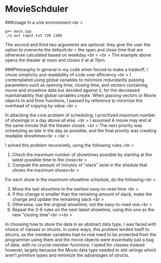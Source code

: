 # MovieSchduler

###Usage
In a unix environment:<br \> 

```
g++ main.cpp
./a.out input.txt 720 1380
```
The second and third two arguments are optional: they give the user the option to overwrite the default<br \> 
the open and close time that are otherwise calculated based on weekday.<br \> <br \> 
The example above opens the theater at noon and closes it at at 11pm.


###Philosophy
In general in my code when forced to make a tradeoff, I chose simplicity and readability of code over efficiency.<br \>
I contemplated using global variables to minimize redundantly passing parameters such as opening time, closing time, and vectors containing 
movie and showtime data but decided against it, for the decreased maintainability that global variables create. When passing vectors or Movie
objects to and from functions, I passed by reference to minimize the overhead of copying by value <br \>

In attacking the core problem of scheduling, I prioritized maximum number of showings in a day above all else. <br \>
I assumed A movie may end at the same minute that the theater closes. <br \>
The next priority was scheduling as late in the day as possible, and the final priority was creating readable showtimes<br \> <br \> 



I solved this problem recursively, using the following rules.<br \>
1. Check the maximum number of showtimes possible by starting at the latest possible time to the close<br \>
2. Compute the amount of minutes of "slack" exist in the shedule that shows the maximum shows<br \>

For each show in the maximum-showtime schedule, do the following:<br \>
 
 3. Move the last showtime to the earliest easy-to-read time <br \>
 4. If this change is smaller than the remainng amount of slack, make the change and update the remaining slack <br \>
 5. Otherwise, use the original showtime, not the easy-to-read one.<br \>
 6. Repeat the 3-6 rules on the next latest showtime, using this one as the new "closing time"<br \><br \>

In choosing how to store the data in an abstract data type, I was faced with choice of classes or structs. 
In some ways, this problem lended itself to structs, as the member variables had no real need to be protected from the programmer using them
and the movie objects were essentially just a bag of data, with no crucial member functions. I opted for classes instead however,
largely because the Movie data type needed to std::strings which aren't primitive types and minimize the advantages of structs.
